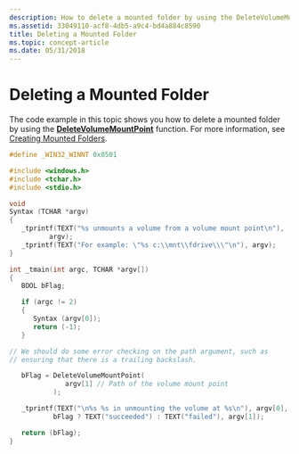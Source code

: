 ```yaml
---
description: How to delete a mounted folder by using the DeleteVolumeMountPoint function.
ms.assetid: 33049110-acf8-4db5-a9c4-bd4a884c8590
title: Deleting a Mounted Folder
ms.topic: concept-article
ms.date: 05/31/2018
---
```


# Deleting a Mounted Folder

The code example in this topic shows you how to delete a mounted folder by using the [**DeleteVolumeMountPoint**](/windows/desktop/api/FileAPI/nf-fileapi-deletevolumemountpointw) function. For more information, see [Creating Mounted Folders](mounting-and-dismounting-a-volume.md).


```C++
#define _WIN32_WINNT 0x0501

#include <windows.h>
#include <tchar.h>
#include <stdio.h>

void
Syntax (TCHAR *argv)
{
   _tprintf(TEXT("%s unmounts a volume from a volume mount point\n"), 
          argv);
   _tprintf(TEXT("For example: \"%s c:\\mnt\\fdrive\\\"\n"), argv);
}

int _tmain(int argc, TCHAR *argv[])
{
   BOOL bFlag;

   if (argc != 2)
   {
      Syntax (argv[0]);
      return (-1);
   }

// We should do some error checking on the path argument, such as
// ensuring that there is a trailing backslash.

   bFlag = DeleteVolumeMountPoint(
              argv[1] // Path of the volume mount point
           );

   _tprintf(TEXT("\n%s %s in unmounting the volume at %s\n"), argv[0],
           bFlag ? TEXT("succeeded") : TEXT("failed"), argv[1]);

   return (bFlag);
}
```



 

 



